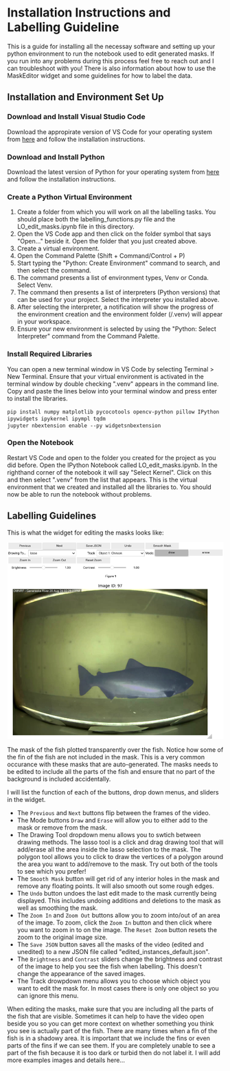 # Installation Instructions and Labelling Guideline

This is a guide for installing all the necessay software and setting up your python environment to run the notebook used to edit generated masks. If you run into any problems during this process feel free to reach out and I can troubleshoot with you! There is also information about how to use the MaskEditor widget and some guidelines for how to label the data.

## Installation and Environment Set Up

### Download and Install Visual Studio Code

Download the appropirate version of VS Code for your operating system from [here](https://code.visualstudio.com/download) and follow the installation instructions. 

### Download and Install Python

Download the latest version of Python for your operating system from [here](https://www.python.org/downloads/) and follow the installation instructions. 

### Create a Python Virtual Environment

1. Create a folder from which you will work on all the labelling tasks. You should place both the labelling_functions.py file and the LO_edit_masks.ipynb file in this directory. 
2. Open the VS Code app and then click on the folder symbol that says "Open..." beside it. Open the folder that you just created above.
3. Create a virtual environment.
4. Open the Command Palette (Shift + Command/Control + P)
5. Start typing the "Python: Create Environment" command to search, and then select the command.
6. The command presents a list of environment types, Venv or Conda. Select Venv.
7. The command then presents a list of interpreters (Python versions) that can be used for your project. Select the interpreter you installed above.
8. After selecting the interpreter, a notification will show the progress of the environment creation and the environment folder (/.venv) will appear in your workspace.
9. Ensure your new environment is selected by using the "Python: Select Interpreter" command from the Command Palette.

### Install Required Libraries

You can open a new terminal window in VS Code by selecting Terminal > New Terminal. Ensure that your virtual environment is activated in the terminal window by double checking ".venv" appears in the command line. Copy and paste the lines below into your terminal window and press enter to install the libraries.

```
pip install numpy matplotlib pycocotools opencv-python pillow IPython ipywidgets ipykernel ipympl tqdm
jupyter nbextension enable --py widgetsnbextension
```

### Open the Notebook

Restart VS Code and open to the folder you created for the project as you did before. Open the IPython Notebook called LO_edit_masks.ipynb. In the righthand corner of the notebook it will say "Select Kernel". Click on this and then select ".venv" from the list that appears. This is the virtual environment that we created and installed all the libraries to. You should now be able to run the notebook without problems. 

## Labelling Guidelines

This is what the widget for editing the masks looks like:

![Image of the MaskEditor widget.](demo_images/MaskEditorWidget.png)

The mask of the fish plotted transparently over the fish. Notice how some of the fin of the fish are not included in the mask. This is a very common occurance with these masks that are auto-generated. The masks needs to be edited to include all the parts of the fish and ensure that no part of the background is included accidentally.

I will list the function of each of the buttons, drop down menus, and sliders in the widget.

* The `Previous` and `Next` buttons flip between the frames of the video. 
* The Mode buttons `Draw` and `Erase` will allow you to either add to the mask or remove from the mask.
* The Drawing Tool dropdown menu allows you to swtich between drawing methods. The lasso tool is a click and drag drawing tool that will add/erase all the area inside the lasso selection to the mask. The polygon tool allows you to click to draw the vertices of a polygon around the area you want to add/remove to the mask. Try out both of the tools to see which you prefer!
* The `Smooth Mask` button will get rid of any interior holes in the mask and remove any floating points. It will also smooth out some rough edges.
* The `Undo` button undoes the last edit made to the mask currently being displayed. This includes undoing additions and deletions to the mask as well as smoothing the mask. 
* The `Zoom In` and `Zoom Out` buttons allow you to zoom into/out of an area of the image. To zoom, click the `Zoom In` button and then click where you want to zoom in to on the image. The `Reset Zoom` button resets the zoom to the original image size.
* The `Save JSON` button saves all the masks of the video (edited and unedited) to a new JSON file called "edited_instances_default.json".
* The `Brightness` and `Contrast` sliders change the brightness and contrast of the image to help you see the fish when labelling. This doesn't change the appearance of the saved images.
* The Track drowpdown menu allows you to choose which object you want to edit the mask for. In most cases there is only one object so you can ignore this menu.

When editing the masks, make sure that you are including all the parts of the fish that are visible. Sometimes it can help to have the video open beside you so you can get more context on whether something you think you see is actually part of the fish. There are many times when a fin of the fish is in a shadowy area. It is important that we include the fins or even parts of the fins if we can see them. If you are completely unable to see a part of the fish because it is too dark or turbid then do not label it. I will add more examples images and details here...

